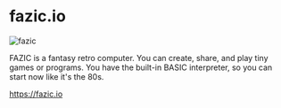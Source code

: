 # fazic.io

![fazic](https://raw.githubusercontent.com/fazibear/fazic/master/static/images/fazic.gif)

FAZIC is a fantasy retro computer. You can create, share, and play tiny games or programs. You have the built-in BASIC interpreter, so you can start now like it's the 80s.

https://fazic.io
